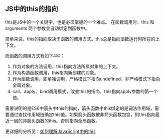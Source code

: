 ## JS中的this的指向

this是JS中的一个关键字，也是必须掌握的一个难点。
在函数调用时，this 和 arguments 两个参数会自动绑定到函数中。

简单来说，this的指向取决于函数的调用方式。this总是指向函数运行时所在的上下文。

而函数的调用方式有如下4种：
1. 作为对象的方法调用，this指向方法所属对象的上下文。
1. 作为构造函数调用，this指向新创建的对象。
1. 作为函数调用，即单独调用，严格模式下指向undefined，非严格模式下指向全局对象。
1. call、apply、bind调用模式，改变this的指向，this指向apply参数的第一个值。

需要说明的是ES6中箭头中this的指向，箭头函数中this绑定的是词法作用域，需要通过查找作用域链确定this值。如果箭头函数被非箭头函数包含，则this指向最近一层的非箭头函数的this。否则指向全局函数。

更详细的分析见：[如何理解JavaScript中的this](http://yc-yue.top/article/32#directory065295235035771594)

